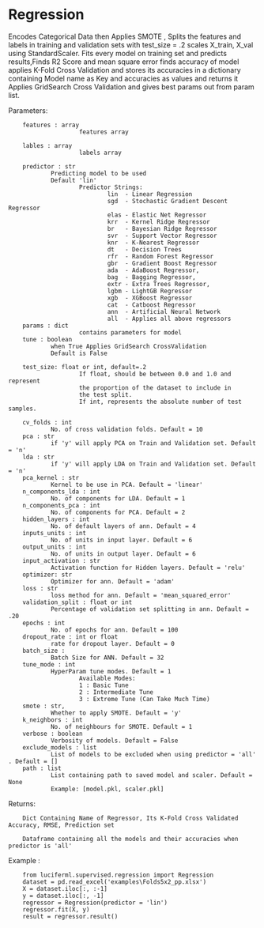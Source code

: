 
# Regression

Encodes Categorical Data then Applies SMOTE , Splits the features and labels in training and validation sets with test_size = .2
scales X_train, X_val using StandardScaler.
Fits every model on training set and predicts results,Finds R2 Score and mean square error
finds accuracy of model applies K-Fold Cross Validation
and stores its accuracies in a dictionary containing Model name as Key and accuracies as values and returns it
Applies GridSearch Cross Validation and gives best params out from param list.

Parameters:

        features : array
                        features array

        lables : array
                        labels array

        predictor : str
                Predicting model to be used
                Default 'lin'
                        Predictor Strings:
                                lin  - Linear Regression
                                sgd  - Stochastic Gradient Descent Regressor
                                elas - Elastic Net Regressor
                                krr  - Kernel Ridge Regressor
                                br   - Bayesian Ridge Regressor
                                svr  - Support Vector Regressor
                                knr  - K-Nearest Regressor
                                dt   - Decision Trees
                                rfr  - Random Forest Regressor
                                gbr  - Gradient Boost Regressor
                                ada  - AdaBoost Regressor,
                                bag  - Bagging Regressor,
                                extr - Extra Trees Regressor,
                                lgbm - LightGB Regressor
                                xgb  - XGBoost Regressor
                                cat  - Catboost Regressor
                                ann  - Artificial Neural Network
                                all  - Applies all above regressors
        params : dict
                        contains parameters for model
        tune : boolean
                when True Applies GridSearch CrossValidation
                Default is False

        test_size: float or int, default=.2
                        If float, should be between 0.0 and 1.0 and represent
                        the proportion of the dataset to include in
                        the test split.
                        If int, represents the absolute number of test samples.

        cv_folds : int
                No. of cross validation folds. Default = 10
        pca : str
                if 'y' will apply PCA on Train and Validation set. Default = 'n'
        lda : str
                if 'y' will apply LDA on Train and Validation set. Default = 'n'
        pca_kernel : str
                Kernel to be use in PCA. Default = 'linear'
        n_components_lda : int
                No. of components for LDA. Default = 1
        n_components_pca : int
                No. of components for PCA. Default = 2
        hidden_layers : int
                No. of default layers of ann. Default = 4
        inputs_units : int
                No. of units in input layer. Default = 6
        output_units : int
                No. of units in output layer. Default = 6
        input_activation : str
                Activation function for Hidden layers. Default = 'relu'
        optimizer: str
                Optimizer for ann. Default = 'adam'
        loss : str
                loss method for ann. Default = 'mean_squared_error'
        validation_split : float or int
                Percentage of validation set splitting in ann. Default = .20
        epochs : int
                No. of epochs for ann. Default = 100
        dropout_rate : int or float
                rate for dropout layer. Default = 0
        batch_size :
                Batch Size for ANN. Default = 32
        tune_mode : int
                HyperParam tune modes. Default = 1
                        Available Modes:
                        1 : Basic Tune
                        2 : Intermediate Tune
                        3 : Extreme Tune (Can Take Much Time)
        smote : str,
                Whether to apply SMOTE. Default = 'y'
        k_neighbors : int
                No. of neighbours for SMOTE. Default = 1
        verbose : boolean
                Verbosity of models. Default = False
        exclude_models : list
                List of models to be excluded when using predictor = 'all' . Default = []
        path : list
                List containing path to saved model and scaler. Default = None
                Example: [model.pkl, scaler.pkl]

Returns:

        Dict Containing Name of Regressor, Its K-Fold Cross Validated Accuracy, RMSE, Prediction set

        Dataframe containing all the models and their accuracies when predictor is 'all'

Example :

        from luciferml.supervised.regression import Regression
        dataset = pd.read_excel('examples\Folds5x2_pp.xlsx')
        X = dataset.iloc[:, :-1]
        y = dataset.iloc[:, -1]
        regressor = Regression(predictor = 'lin')
        regressor.fit(X, y)
        result = regressor.result()
